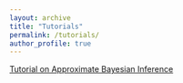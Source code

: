 ```yaml
---
layout: archive
title: "Tutorials"
permalink: /tutorials/
author_profile: true
---
```


[Tutorial on Approximate Bayesian Inference](Bayesian_Inference/bayesian_inference.md)